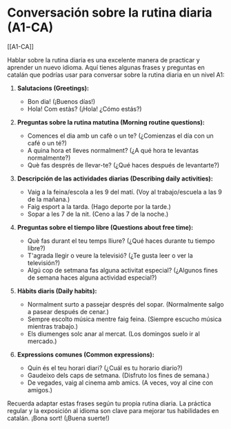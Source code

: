 # Conversación sobre la rutina diaria (A1-CA)

[[A1-CA]]

Hablar sobre la rutina diaria es una excelente manera de practicar y aprender un nuevo idioma. Aquí tienes algunas frases y preguntas en catalán que podrías usar para conversar sobre la rutina diaria en un nivel A1:

1. **Salutacions (Greetings):**
   - Bon dia! (¡Buenos días!)
   - Hola! Com estàs? (¡Hola! ¿Cómo estás?)

2. **Preguntas sobre la rutina matutina (Morning routine questions):**
   - Comences el dia amb un cafè o un te? (¿Comienzas el día con un café o un té?)
   - A quina hora et lleves normalment? (¿A qué hora te levantas normalmente?)
   - Què fas després de llevar-te? (¿Qué haces después de levantarte?)

3. **Descripción de las actividades diarias (Describing daily activities):**
   - Vaig a la feina/escola a les 9 del matí. (Voy al trabajo/escuela a las 9 de la mañana.)
   - Faig esport a la tarda. (Hago deporte por la tarde.)
   - Sopar a les 7 de la nit. (Ceno a las 7 de la noche.)

4. **Preguntas sobre el tiempo libre (Questions about free time):**
   - Què fas durant el teu temps lliure? (¿Qué haces durante tu tiempo libre?)
   - T'agrada llegir o veure la televisió? (¿Te gusta leer o ver la televisión?)
   - Algú cop de setmana fas alguna activitat especial? (¿Algunos fines de semana haces alguna actividad especial?)

5. **Hàbits diaris (Daily habits):**
   - Normalment surto a passejar després del sopar. (Normalmente salgo a pasear después de cenar.)
   - Sempre escolto música mentre faig feina. (Siempre escucho música mientras trabajo.)
   - Els diumenges solc anar al mercat. (Los domingos suelo ir al mercado.)

6. **Expressions comunes (Common expressions):**
   - Quin és el teu horari diari? (¿Cuál es tu horario diario?)
   - Gaudeixo dels caps de setmana. (Disfruto los fines de semana.)
   - De vegades, vaig al cinema amb amics. (A veces, voy al cine con amigos.)

Recuerda adaptar estas frases según tu propia rutina diaria. La práctica regular y la exposición al idioma son clave para mejorar tus habilidades en catalán. ¡Bona sort! (¡Buena suerte!)